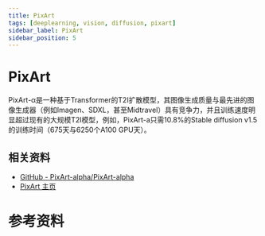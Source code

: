 ```yaml
---
title: PixArt
tags: [deeplearning, vision, diffusion, pixart]
sidebar_label: PixArt
sidebar_position: 5
---
```


# PixArt

PixArt-α是一种基于Transformer的T2I扩散模型，其图像生成质量与最先进的图像生成器（例如Imagen、SDXL，甚至Midtravel）具有竞争力，并且训练速度明显超过现有的大规模T2I模型，例如，PixArt-a只需10.8%的Stable diffusion v1.5的训练时间（675天与6250个A100 GPU天）。

## 相关资料

* [GitHub - PixArt-alpha/PixArt-alpha](https://github.com/PixArt-alpha/PixArt-alpha)
* [PixArt 主页](https://pixart-alpha.github.io/)

# 参考资料
